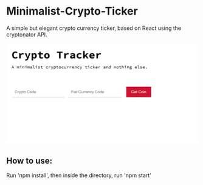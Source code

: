 # Minimalist-Crypto-Ticker

A simple but elegant crypto currency ticker, based on React using the cryptonator API.

![alt text](./crypto-ticker-demo.gif)

## How to use:

Run 'npm install', then inside the directory, run 'npm start'
